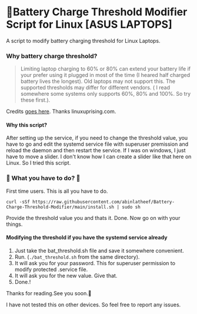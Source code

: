 # 🔋Battery Charge Threshold Modifier Script for Linux [ASUS LAPTOPS]
A script to modify battery charging threshold for Linux Laptops.

### Why battery charge threshold?
> Limiting laptop charging to 60% or 80% can extend your battery life if your prefer using it plugged in most of the time (I heared half charged battery lives the longest).
> Old laptops may not support this.
> The supported thresholds  may differ for different vendors. ( I read somewhere some systems only supports 60%, 80% and 100%. So try these first.).

Credits [goes here](https://www.linuxuprising.com/2021/02/how-to-limit-battery-charging-set.html). Thanks linuxuprising.com.

#### Why this script?
After setting up the service, if you need to change the threshold value, you have to go and edit the systemd service file with superuser premission and reload the daemon and then restart the service. If I was on windows, I just have to move a slider. I don't know how I can create a slider like that here on Linux. So I tried this script.

### 🌟 What you have to do? 🌟

First time users. This is all you have to do.
```
curl -sSf https://raw.githubusercontent.com/abinlatheef/Battery-Charge-Threshold-Modifier/main/install.sh | sudo sh
```
Provide the threshold value you and thats it. Done.
Now go on with your things.


#### Modifying the threshold if you have the systemd service already

1. Just take the bat_threshold.sh file and save it somewhere convenient.
2. Run. (`./bat_threshold.sh` from the same directory).
3. It will ask you for your password. This for superuser permission to modify protected .service file.
4. It will ask you for the new value. Give that.
5. Done.!

Thanks for reading.See you soon.🤘

I have not tested this on other devices. So feel free to report any issues.
